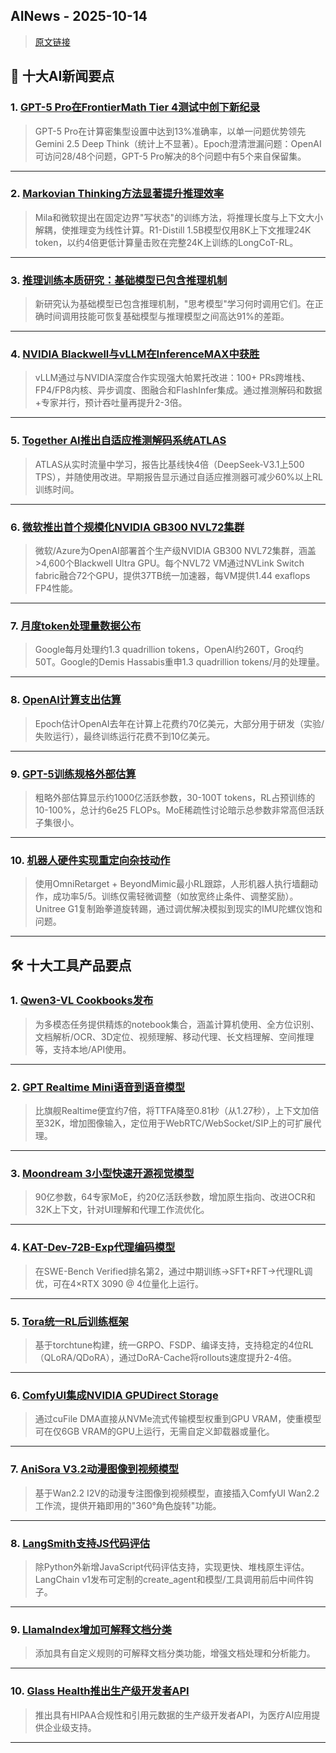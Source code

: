 ## AINews - 2025-10-14

> [原文链接](https://news.smol.ai/issues/25-10-10-not-much/)

## 📰 十大AI新闻要点

### 1. [GPT-5 Pro在FrontierMath Tier 4测试中创下新纪录](https://twitter.com/EpochAIResearch/status/1976685685349441826)
> GPT-5 Pro在计算密集型设置中达到13%准确率，以单一问题优势领先Gemini 2.5 Deep Think（统计上不显著）。Epoch澄清泄漏问题：OpenAI可访问28/48个问题，GPT-5 Pro解决的8个问题中有5个来自保留集。

---

### 2. [Markovian Thinking方法显著提升推理效率](https://twitter.com/jiqizhixin/status/1976466786565656986)
> Mila和微软提出在固定边界"写状态"的训练方法，将推理长度与上下文大小解耦，使推理变为线性计算。R1-Distill 1.5B模型仅用8K上下文推理24K token，以约4倍更低计算量击败在完整24K上训练的LongCoT-RL。

---

### 3. [推理训练本质研究：基础模型已包含推理机制](https://twitter.com/cvenhoff00/status/1976633766811734461)
> 新研究认为基础模型已包含推理机制，"思考模型"学习何时调用它们。在正确时间调用技能可恢复基础模型与推理模型之间高达91%的差距。

---

### 4. [NVIDIA Blackwell与vLLM在InferenceMAX中获胜](https://twitter.com/mgoin_/status/1976452383258648972)
> vLLM通过与NVIDIA深度合作实现强大帕累托改进：100+ PRs跨堆栈、FP4/FP8内核、异步调度、图融合和FlashInfer集成。通过推测解码和数据+专家并行，预计吞吐量再提升2-3倍。

---

### 5. [Together AI推出自适应推测解码系统ATLAS](https://twitter.com/togethercompute/status/1976655646474031362)
> ATLAS从实时流量中学习，报告比基线快4倍（DeepSeek-V3.1上500 TPS），并随使用改进。早期报告显示通过自适应推测器可减少60%以上RL训练时间。

---

### 6. [微软推出首个规模化NVIDIA GB300 NVL72集群](http://blogs.nvidia.com/blog/microsoft-azure-worlds-first-gb300-nvl72-supercomputing-cluster-openai/)
> 微软/Azure为OpenAI部署首个生产级NVIDIA GB300 NVL72集群，涵盖>4,600个Blackwell Ultra GPU。每个NVL72 VM通过NVLink Switch fabric融合72个GPU，提供37TB统一加速器，每VM提供1.44 exaflops FP4性能。

---

### 7. [月度token处理量数据公布](https://twitter.com/sundeep/status/1976475987962626062)
> Google每月处理约1.3 quadrillion tokens，OpenAI约260T，Groq约50T。Google的Demis Hassabis重申1.3 quadrillion tokens/月的处理量。

---

### 8. [OpenAI计算支出估算](https://twitter.com/EpochAIResearch/status/1976714284349767990)
> Epoch估计OpenAI去年在计算上花费约70亿美元，大部分用于研发（实验/失败运行），最终训练运行花费不到10亿美元。

---

### 9. [GPT-5训练规格外部估算](https://twitter.com/teortaxesTex/status/1976441366969532888)
> 粗略外部估算显示约1000亿活跃参数，30-100T tokens，RL占预训练的10-100%，总计约6e25 FLOPs。MoE稀疏性讨论暗示总参数非常高但活跃子集很小。

---

### 10. [机器人硬件实现重定向杂技动作](https://twitter.com/zhenkirito123/status/1976663920552427619)
> 使用OmniRetarget + BeyondMimic最小RL跟踪，人形机器人执行墙翻动作，成功率5/5。训练仅需轻微调整（如放宽终止条件、调整奖励）。Unitree G1复制跆拳道旋转踢，通过调优解决模拟到现实的IMU陀螺仪饱和问题。

---

## 🛠️ 十大工具产品要点

### 1. [Qwen3-VL Cookbooks发布](https://twitter.com/Alibaba_Qwen/status/1976479304814145877)
> 为多模态任务提供精炼的notebook集合，涵盖计算机使用、全方位识别、文档解析/OCR、3D定位、视频理解、移动代理、长文档理解、空间推理等，支持本地/API使用。

---

### 2. [GPT Realtime Mini语音到语音模型](https://twitter.com/ArtificialAnlys/status/1976696262083985636)
> 比旗舰Realtime便宜约7倍，将TTFA降至0.81秒（从1.27秒），上下文加倍至32K，增加图像输入，定位用于WebRTC/WebSocket/SIP上的可扩展代理。

---

### 3. [Moondream 3小型快速开源视觉模型](https://twitter.com/moondreamai/status/1976624914070401142)
> 90亿参数，64专家MoE，约20亿活跃参数，增加原生指向、改进OCR和32K上下文，针对UI理解和代理工作流优化。

---

### 4. [KAT-Dev-72B-Exp代理编码模型](https://twitter.com/TheAhmadOsman/status/1976606921756205531)
> 在SWE-Bench Verified排名第2，通过中期训练→SFT+RFT→代理RL调优，可在4×RTX 3090 @ 4位量化上运行。

---

### 5. [Tora统一RL后训练框架](https://twitter.com/gm8xx8/status/1976443792850092464)
> 基于torchtune构建，统一GRPO、FSDP、编译支持，支持稳定的4位RL（QLoRA/QDoRA），通过DoRA-Cache将rollouts速度提升2-4倍。

---

### 6. [ComfyUI集成NVIDIA GPUDirect Storage](https://github.com/maifeeulasad/ComfyUI)
> 通过cuFile DMA直接从NVMe流式传输模型权重到GPU VRAM，使重模型可在仅6GB VRAM的GPU上运行，无需自定义卸载器或量化。

---

### 7. [AniSora V3.2动漫图像到视频模型](https://github.com/bilibili/Index-anisora)
> 基于Wan2.2 I2V的动漫专注图像到视频模型，直接插入ComfyUI Wan2.2工作流，提供开箱即用的"360°角色旋转"功能。

---

### 8. [LangSmith支持JS代码评估](https://twitter.com/LangChainAI/status/1976700402105233603)
> 除Python外新增JavaScript代码评估支持，实现更快、堆栈原生评估。LangChain v1发布可定制的create_agent和模型/工具调用前后中间件钩子。

---

### 9. [LlamaIndex增加可解释文档分类](https://twitter.com/llama_index/status/1976686683468026337)
> 添加具有自定义规则的可解释文档分类功能，增强文档处理和分析能力。

---

### 10. [Glass Health推出生产级开发者API](https://twitter.com/GlassHealthHQ/status/1976713436773138599)
> 推出具有HIPAA合规性和引用元数据的生产级开发者API，为医疗AI应用提供企业级支持。

---